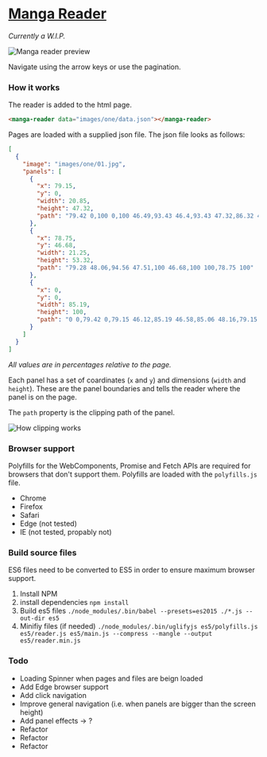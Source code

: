 # [Manga Reader](https://ricklancee.github.io/manga-reader)

*Currently a W.I.P.*

![Manga reader preview](https://github.com/ricklancee/manga-reader/blob/master/reader-preview.gif?raw=true)

Navigate using the arrow keys or use the pagination.

### How it works

The reader is added to the html page.

```html
<manga-reader data="images/one/data.json"></manga-reader>
```

Pages are loaded with a supplied json file. The json file looks as follows:

```json
[
  {
    "image": "images/one/01.jpg",
    "panels": [
      {
        "x": 79.15,
        "y": 0,
        "width": 20.85,
        "height": 47.32,
        "path": "79.42 0,100 0,100 46.49,93.43 46.4,93.43 47.32,86.32 47.05,86.32 46.4,79.15 45.85"
      },
      {
        "x": 78.75,
        "y": 46.68,
        "width": 21.25,
        "height": 53.32,
        "path": "79.28 48.06,94.56 47.51,100 46.68,100 100,78.75 100"
      },
      {
        "x": 0,
        "y": 0,
        "width": 85.19,
        "height": 100,
        "path": "0 0,79.42 0,79.15 46.12,85.19 46.58,85.06 48.16,79.15 48.25,78.75 100,0 100"
      }
    ]
  }
]

```
*All values are in percentages relative to the page.* 

Each panel has a set of coardinates (`x` and `y`) and dimensions (`width` and `height`). These are the panel boundaries and tells the reader where the panel is on the page.

The `path` property is the clipping path of the panel.

![How clipping works](https://github.com/ricklancee/manga-reader/blob/master/clip-preview.jpg?raw=true)  

### Browser support
Polyfills for the WebComponents, Promise and Fetch APIs are required for browsers that don't support them. Polyfills are loaded with the `polyfills.js` file.

- Chrome  
- Firefox  
- Safari  
- Edge (not tested)  
- IE (not tested, propably not)

### Build source files
ES6 files need to be converted to ES5 in order to ensure maximum browser support.

1. Install NPM
2. install dependencies `npm install`
3. Build es5 files `./node_modules/.bin/babel --presets=es2015 ./*.js --out-dir es5`
4. Minifiy files (if needed) `./node_modules/.bin/uglifyjs es5/polyfills.js es5/reader.js es5/main.js --compress --mangle --output es5/reader.min.js`

### Todo
- Loading Spinner when pages and files are beign loaded
- Add Edge browser support
- Add click navigation
- Improve general navigation (i.e. when panels are bigger than the screen height)
- Add panel effects -> ?
- Refactor
- Refactor
- Refactor
